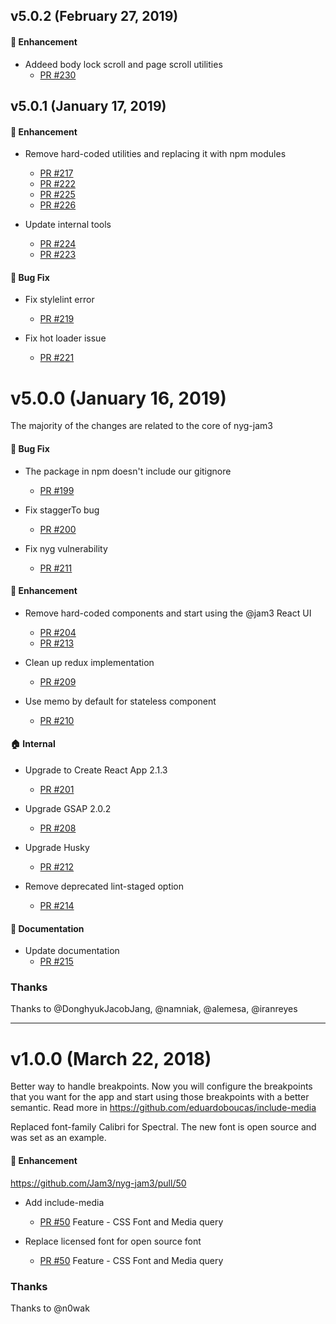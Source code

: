 ## v5.0.2 (February 27, 2019)

#### :nail_care: Enhancement

* Addeed body lock scroll and page scroll utilities
  * [PR #230](https://github.com/Jam3/nyg-jam3/pull/230)

## v5.0.1 (January 17, 2019)

#### :nail_care: Enhancement

* Remove hard-coded utilities and replacing it with npm modules

  * [PR #217](https://github.com/Jam3/nyg-jam3/pull/217)
  * [PR #222](https://github.com/Jam3/nyg-jam3/pull/222)
  * [PR #225](https://github.com/Jam3/nyg-jam3/pull/225)
  * [PR #226](https://github.com/Jam3/nyg-jam3/pull/226)

* Update internal tools

  * [PR #224](https://github.com/Jam3/nyg-jam3/pull/224)
  * [PR #223](https://github.com/Jam3/nyg-jam3/pull/223)

#### :bug: Bug Fix

* Fix stylelint error

  * [PR #219](https://github.com/Jam3/nyg-jam3/pull/219)

* Fix hot loader issue

  * [PR #221](https://github.com/Jam3/nyg-jam3/pull/221)

# v5.0.0 (January 16, 2019)

The majority of the changes are related to the core of nyg-jam3

#### :bug: Bug Fix

* The package in npm doesn't include our gitignore

  * [PR #199](https://github.com/Jam3/nyg-jam3/pull/199)

* Fix staggerTo bug

  * [PR #200](https://github.com/Jam3/nyg-jam3/pull/200)

* Fix nyg vulnerability
  * [PR #211](https://github.com/Jam3/nyg-jam3/pull/211)

#### :nail_care: Enhancement

* Remove hard-coded components and start using the @jam3 React UI

  * [PR #204](https://github.com/Jam3/nyg-jam3/pull/204)
  * [PR #213](https://github.com/Jam3/nyg-jam3/pull/213)

* Clean up redux implementation

  * [PR #209](https://github.com/Jam3/nyg-jam3/pull/209)

* Use memo by default for stateless component
  * [PR #210](https://github.com/Jam3/nyg-jam3/pull/210)

#### :house: Internal

* Upgrade to Create React App 2.1.3

  * [PR #201](https://github.com/Jam3/nyg-jam3/pull/201)

* Upgrade GSAP 2.0.2

  * [PR #208](https://github.com/Jam3/nyg-jam3/pull/208)

* Upgrade Husky

  * [PR #212](https://github.com/Jam3/nyg-jam3/pull/212)

* Remove deprecated lint-staged option

  * [PR #214](https://github.com/Jam3/nyg-jam3/pull/214)

#### :memo: Documentation

* Update documentation
  * [PR #215](https://github.com/Jam3/nyg-jam3/pull/215)

### Thanks

Thanks to @DonghyukJacobJang, @namniak, @alemesa, @iranreyes

---

# v1.0.0 (March 22, 2018)

Better way to handle breakpoints. Now you will configure the breakpoints that you want for the app and start using those breakpoints with a better semantic.
Read more in https://github.com/eduardoboucas/include-media

Replaced font-family Calibri for Spectral. The new font is open source and was set as an example.

#### :nail_care: Enhancement

https://github.com/Jam3/nyg-jam3/pull/50

* Add include-media
  * [PR #50](https://github.com/Jam3/nyg-jam3/pull/50) Feature - CSS Font and Media query
* Replace licensed font for open source font

  * [PR #50](https://github.com/Jam3/nyg-jam3/pull/50) Feature - CSS Font and Media query

### Thanks

Thanks to @n0wak
